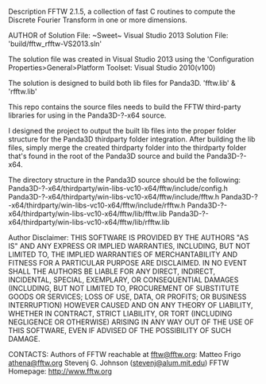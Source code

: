 Description
FFTW 2.1.5, a collection of fast C routines to compute the Discrete
Fourier Transform in one or more dimensions.

AUTHOR of Solution File: ~Sweet~
Visual Studio 2013 Solution File: 'build/fftw_rfftw-VS2013.sln'

The solution file was created in Visual Studio 2013
using the 'Configuration Properties>General>Platform Toolset: Visual Studio 2010(v100)

The solution is designed to build both lib files for Panda3D.
'fftw.lib' & 'rfftw.lib'

This repo contains the source files needs to build the FFTW third-party
libraries for using in the Panda3D-?-x64 source.

I designed the project to output the built lib files into the proper
folder structure for the Panda3D thirdparty folder integration.
After building the lib files, simply merge the created thirdparty
folder into the thirdparty folder that's found in the root of the
Panda3D source and build the Panda3D-?-x64.

The directory structure in the Panda3D source should be the following:
Panda3D-?-x64/thirdparty/win-libs-vc10-x64/fftw/include/config.h
Panda3D-?-x64/thirdparty/win-libs-vc10-x64/fftw/include/fftw.h
Panda3D-?-x64/thirdparty/win-libs-vc10-x64/fftw/include/rfftw.h
Panda3D-?-x64/thirdparty/win-libs-vc10-x64/fftw/lib/fftw.lib
Panda3D-?-x64/thirdparty/win-libs-vc10-x64/fftw/lib/rfftw.lib

Author Disclaimer:
THIS SOFTWARE IS PROVIDED BY THE AUTHORS "AS IS" AND ANY EXPRESS OR IMPLIED
WARRANTIES, INCLUDING, BUT NOT LIMITED TO, THE IMPLIED WARRANTIES OF
MERCHANTABILITY AND FITNESS FOR A PARTICULAR PURPOSE ARE DISCLAIMED. IN NO
EVENT SHALL THE AUTHORS BE LIABLE FOR ANY DIRECT, INDIRECT, INCIDENTAL,
SPECIAL, EXEMPLARY, OR CONSEQUENTIAL DAMAGES (INCLUDING, BUT NOT LIMITED TO,
PROCUREMENT OF SUBSTITUTE GOODS OR SERVICES; LOSS OF USE, DATA, OR PROFITS; OR
BUSINESS INTERRUPTION) HOWEVER CAUSED AND ON ANY THEORY OF LIABILITY, WHETHER
IN CONTRACT, STRICT LIABILITY, OR TORT (INCLUDING NEGLIGENCE OR OTHERWISE)
ARISING IN ANY WAY OUT OF THE USE OF THIS SOFTWARE, EVEN IF ADVISED OF THE
POSSIBILITY OF SUCH DAMAGE.

CONTACTS:
Authors of FFTW reachable at fftw@fftw.org:
Matteo Frigo athena@fftw.org
Stevenj G. Johnson (stevenj@alum.mit.edu)
FFTW Homepage: http://www.fftw.org

